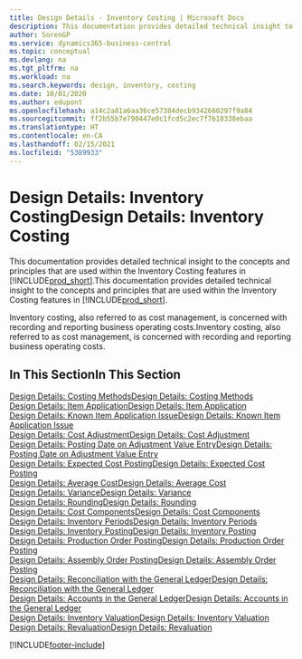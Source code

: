 ```yaml
---
title: Design Details - Inventory Costing | Microsoft Docs
description: This documentation provides detailed technical insight to the concepts and principles that are used within the Inventory Costing features in Business Central.
author: SorenGP
ms.service: dynamics365-business-central
ms.topic: conceptual
ms.devlang: na
ms.tgt_pltfrm: na
ms.workload: na
ms.search.keywords: design, inventory, costing
ms.date: 10/01/2020
ms.author: edupont
ms.openlocfilehash: a14c2a81a6aa36ce57384decb9342660297f9a84
ms.sourcegitcommit: ff2b55b7e790447e0c1fcd5c2ec7f7610338ebaa
ms.translationtype: HT
ms.contentlocale: en-CA
ms.lasthandoff: 02/15/2021
ms.locfileid: "5389933"
---
```

# <a name="design-details-inventory-costing"></a><span data-ttu-id="eadab-103">Design Details: Inventory Costing</span><span class="sxs-lookup"><span data-stu-id="eadab-103">Design Details: Inventory Costing</span></span>
<span data-ttu-id="eadab-104">This documentation provides detailed technical insight to the concepts and principles that are used within the Inventory Costing features in [!INCLUDE[prod_short](includes/prod_short.md)].</span><span class="sxs-lookup"><span data-stu-id="eadab-104">This documentation provides detailed technical insight to the concepts and principles that are used within the Inventory Costing features in [!INCLUDE[prod_short](includes/prod_short.md)].</span></span>  

<span data-ttu-id="eadab-105">Inventory costing, also referred to as cost management, is concerned with recording and reporting business operating costs.</span><span class="sxs-lookup"><span data-stu-id="eadab-105">Inventory costing, also referred to as cost management, is concerned with recording and reporting business operating costs.</span></span>  

## <a name="in-this-section"></a><span data-ttu-id="eadab-106">In This Section</span><span class="sxs-lookup"><span data-stu-id="eadab-106">In This Section</span></span>  
[<span data-ttu-id="eadab-107">Design Details: Costing Methods</span><span class="sxs-lookup"><span data-stu-id="eadab-107">Design Details: Costing Methods</span></span>](design-details-costing-methods.md)  
[<span data-ttu-id="eadab-108">Design Details: Item Application</span><span class="sxs-lookup"><span data-stu-id="eadab-108">Design Details: Item Application</span></span>](design-details-item-application.md)  
[<span data-ttu-id="eadab-109">Design Details: Known Item Application Issue</span><span class="sxs-lookup"><span data-stu-id="eadab-109">Design Details: Known Item Application Issue</span></span>](design-details-inventory-zero-level-open-item-ledger-entries.md)  
[<span data-ttu-id="eadab-110">Design Details: Cost Adjustment</span><span class="sxs-lookup"><span data-stu-id="eadab-110">Design Details: Cost Adjustment</span></span>](design-details-cost-adjustment.md)  
[<span data-ttu-id="eadab-111">Design Details: Posting Date on Adjustment Value Entry</span><span class="sxs-lookup"><span data-stu-id="eadab-111">Design Details: Posting Date on Adjustment Value Entry</span></span>](design-details-inventory-adjustment-value-entry-posting-date.md)  
[<span data-ttu-id="eadab-112">Design Details: Expected Cost Posting</span><span class="sxs-lookup"><span data-stu-id="eadab-112">Design Details: Expected Cost Posting</span></span>](design-details-expected-cost-posting.md)  
[<span data-ttu-id="eadab-113">Design Details: Average Cost</span><span class="sxs-lookup"><span data-stu-id="eadab-113">Design Details: Average Cost</span></span>](design-details-average-cost.md)  
[<span data-ttu-id="eadab-114">Design Details: Variance</span><span class="sxs-lookup"><span data-stu-id="eadab-114">Design Details: Variance</span></span>](design-details-variance.md)  
[<span data-ttu-id="eadab-115">Design Details: Rounding</span><span class="sxs-lookup"><span data-stu-id="eadab-115">Design Details: Rounding</span></span>](design-details-rounding.md)  
[<span data-ttu-id="eadab-116">Design Details: Cost Components</span><span class="sxs-lookup"><span data-stu-id="eadab-116">Design Details: Cost Components</span></span>](design-details-cost-components.md)  
[<span data-ttu-id="eadab-117">Design Details: Inventory Periods</span><span class="sxs-lookup"><span data-stu-id="eadab-117">Design Details: Inventory Periods</span></span>](design-details-inventory-periods.md)  
[<span data-ttu-id="eadab-118">Design Details: Inventory Posting</span><span class="sxs-lookup"><span data-stu-id="eadab-118">Design Details: Inventory Posting</span></span>](design-details-inventory-posting.md)  
[<span data-ttu-id="eadab-119">Design Details: Production Order Posting</span><span class="sxs-lookup"><span data-stu-id="eadab-119">Design Details: Production Order Posting</span></span>](design-details-production-order-posting.md)  
[<span data-ttu-id="eadab-120">Design Details: Assembly Order Posting</span><span class="sxs-lookup"><span data-stu-id="eadab-120">Design Details: Assembly Order Posting</span></span>](design-details-assembly-order-posting.md)  
[<span data-ttu-id="eadab-121">Design Details: Reconciliation with the General Ledger</span><span class="sxs-lookup"><span data-stu-id="eadab-121">Design Details: Reconciliation with the General Ledger</span></span>](design-details-reconciliation-with-the-general-ledger.md)  
[<span data-ttu-id="eadab-122">Design Details: Accounts in the General Ledger</span><span class="sxs-lookup"><span data-stu-id="eadab-122">Design Details: Accounts in the General Ledger</span></span>](design-details-accounts-in-the-general-ledger.md)  
[<span data-ttu-id="eadab-123">Design Details: Inventory Valuation</span><span class="sxs-lookup"><span data-stu-id="eadab-123">Design Details: Inventory Valuation</span></span>](design-details-inventory-valuation.md)  
[<span data-ttu-id="eadab-124">Design Details: Revaluation</span><span class="sxs-lookup"><span data-stu-id="eadab-124">Design Details: Revaluation</span></span>](design-details-revaluation.md)


[!INCLUDE[footer-include](includes/footer-banner.md)]